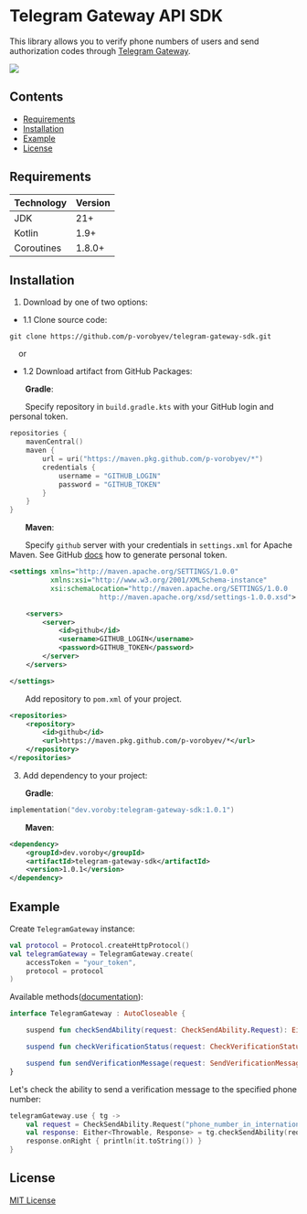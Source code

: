 # Telegram Gateway API SDK

This library allows you to verify phone numbers of users and send authorization codes through [Telegram Gateway](https://core.telegram.org/gateway).

![](https://core.telegram.org/file/400780400656/3/9iBg_m8EjJs.349165/64ba1e8722d15e124d)

## Contents
- [Requirements](#requirements)
- [Installation](#installation)
- [Example](#example)
- [License](#license)

<a name="requirements"></a>
## Requirements
| Technology | Version |
|------------|-----|
| JDK        | 21+ |
| Kotlin     | 1.9+ |
| Coroutines | 1.8.0+ |

<a name="installation"></a>
## Installation
1) Download by one of two options:
- 1.1 Clone source code:
```shell
git clone https://github.com/p-vorobyev/telegram-gateway-sdk.git
```

&nbsp;&nbsp;&nbsp;&nbsp;or

- 1.2 Download artifact from GitHub Packages:

&nbsp;&nbsp;&nbsp;&nbsp;&nbsp;&nbsp;&nbsp;**Gradle**:

&nbsp;&nbsp;&nbsp;&nbsp;&nbsp;&nbsp;&nbsp;Specify repository in `build.gradle.kts` with your GitHub login and personal token.

```kotlin
repositories {
    mavenCentral()
    maven {
        url = uri("https://maven.pkg.github.com/p-vorobyev/*")
        credentials {
            username = "GITHUB_LOGIN"
            password = "GITHUB_TOKEN"
        }
    }
}
```

&nbsp;&nbsp;&nbsp;&nbsp;&nbsp;&nbsp;&nbsp;**Maven**:

&nbsp;&nbsp;&nbsp;&nbsp;&nbsp;&nbsp;&nbsp;Specify `github` server with your credentials in `settings.xml` for Apache Maven. See GitHub [docs](https://docs.github.com/ru/enterprise-cloud@latest/authentication/keeping-your-account-and-data-secure/managing-your-personal-access-tokens) how to generate personal token.

```xml
<settings xmlns="http://maven.apache.org/SETTINGS/1.0.0"
          xmlns:xsi="http://www.w3.org/2001/XMLSchema-instance"
          xsi:schemaLocation="http://maven.apache.org/SETTINGS/1.0.0
                      http://maven.apache.org/xsd/settings-1.0.0.xsd">

    <servers>
        <server>
            <id>github</id>
            <username>GITHUB_LOGIN</username>
            <password>GITHUB_TOKEN</password>
        </server>
    </servers>

</settings>
```

&nbsp;&nbsp;&nbsp;&nbsp;&nbsp;&nbsp;&nbsp;Add repository to `pom.xml` of your project.

```xml
<repositories>
    <repository>
        <id>github</id>
        <url>https://maven.pkg.github.com/p-vorobyev/*</url>
    </repository>
</repositories>
```

3) Add dependency to your project:

&nbsp;&nbsp;&nbsp;&nbsp;&nbsp;&nbsp;&nbsp;**Gradle**:

```kotlin
implementation("dev.voroby:telegram-gateway-sdk:1.0.1")
```

&nbsp;&nbsp;&nbsp;&nbsp;&nbsp;&nbsp;&nbsp;**Maven**:

```xml
<dependency>
    <groupId>dev.voroby</groupId>
    <artifactId>telegram-gateway-sdk</artifactId>
    <version>1.0.1</version>
</dependency>
```

<a name="example"></a>
## Example
Create `TelegramGateway` instance:

```kotlin
val protocol = Protocol.createHttpProtocol()
val telegramGateway = TelegramGateway.create(
    accessToken = "your_token",
    protocol = protocol
)
```
Available methods([documentation](https://core.telegram.org/gateway/api)):
```kotlin
interface TelegramGateway : AutoCloseable {

    suspend fun checkSendAbility(request: CheckSendAbility.Request): Either<Throwable, Response>

    suspend fun checkVerificationStatus(request: CheckVerificationStatus.Request): Either<Throwable, Response>

    suspend fun sendVerificationMessage(request: SendVerificationMessage.Request): Either<Throwable, Response>
}
```
Let's check the ability to send a verification message to the specified phone number:
```kotlin
telegramGateway.use { tg ->
    val request = CheckSendAbility.Request("phone_number_in_international_format")
    val response: Either<Throwable, Response> = tg.checkSendAbility(request)
    response.onRight { println(it.toString()) }
}
```

<a name="license"></a>
## License
[MIT License](https://github.com/p-vorobyev/telegram-gateway-sdk/blob/master/LICENSE)